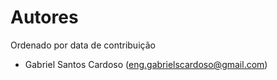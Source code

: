 # Autores

Ordenado por data de contribuição

* Gabriel Santos Cardoso (eng.gabrielscardoso@gmail.com)
